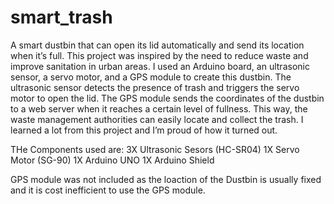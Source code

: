 # smart_trash
A smart dustbin that can open its lid automatically and send its location when it’s full. This project was inspired by the need to reduce waste and improve sanitation in urban areas. I used an Arduino board, an ultrasonic sensor, a servo motor, and a GPS module to create this dustbin. The ultrasonic sensor detects the presence of trash and triggers the servo motor to open the lid. The GPS module sends the coordinates of the dustbin to a web server when it reaches a certain level of fullness. This way, the waste management authorities can easily locate and collect the trash. I learned a lot from this project and I’m proud of how it turned out.

THe Components used are:
3X Ultrasonic Sesors (HC-SR04)
1X Servo Motor (SG-90)
1X Arduino UNO
1X Arduino Shield 

GPS module was not included as the loaction of the Dustbin is usually fixed and it is cost inefficient to use the GPS module.

